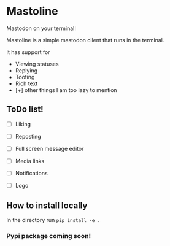 # Mastoline

Mastodon on your terminal! 

Mastoline is a simple mastodon cilent that runs in the terminal.

It has support for

* Viewing statuses
* Replying
* Tooting
* Rich text
* [+] other things I am too lazy to mention

## ToDo list!

- [ ] Liking
- [ ] Reposting
- [ ] Full screen message editor
- [ ] Media links
- [ ] Notifications
- [ ] Logo


## How to install locally

In the directory run `pip install -e .`

### Pypi package coming soon!
